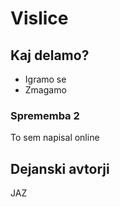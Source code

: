 # Vislice

## Kaj delamo?
 - Igramo se
 - Zmagamo
### Sprememba 2
To sem napisal online
## Dejanski avtorji
JAZ